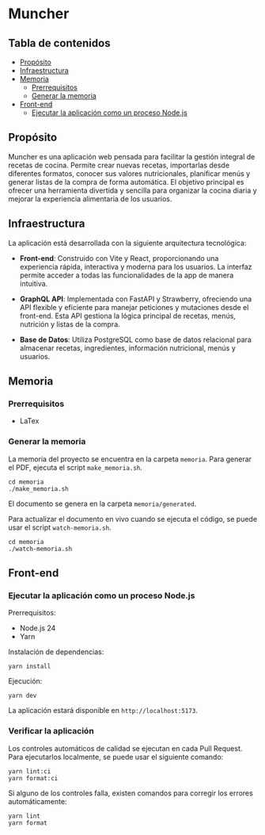 # Muncher

## Tabla de contenidos

- [Propósito](#propósito)
- [Infraestructura](#infraestructura)
- [Memoria](#memoria)
  - [Prerrequisitos](#prerrequisitos)
  - [Generar la memoria](#generar-la-memoria)
- [Front-end](#front-end)
  - [Ejecutar la aplicación como un proceso Node.js](#ejecutar-la-aplicación-como-un-proceso-nodejs)

## Propósito

Muncher es una aplicación web pensada para facilitar la gestión integral de recetas de cocina. Permite crear nuevas recetas, importarlas desde diferentes formatos, conocer sus valores nutricionales, planificar menús y generar listas de la compra de forma automática. El objetivo principal es ofrecer una herramienta divertida y sencilla para organizar la cocina diaria y mejorar la experiencia alimentaria de los usuarios.

## Infraestructura

La aplicación está desarrollada con la siguiente arquitectura tecnológica:

- **Front-end**: Construido con Vite y React, proporcionando una experiencia rápida, interactiva y moderna para los usuarios. La interfaz permite acceder a todas las funcionalidades de la app de manera intuitiva.

- **GraphQL API**: Implementada con FastAPI y Strawberry, ofreciendo una API flexible y eficiente para manejar peticiones y mutaciones desde el front-end. Esta API gestiona la lógica principal de recetas, menús, nutrición y listas de la compra.

- **Base de Datos**: Utiliza PostgreSQL como base de datos relacional para almacenar recetas, ingredientes, información nutricional, menús y usuarios.

## Memoria

### Prerrequisitos

- LaTex

### Generar la memoria

La memoria del proyecto se encuentra en la carpeta `memoria`. Para generar el PDF, ejecuta el script `make_memoria.sh`.

```
cd memoria
./make_memoria.sh
```

El documento se genera en la carpeta `memoria/generated`.

Para actualizar el documento en vivo cuando se ejecuta el código, se puede usar el script `watch-memoria.sh`.

```
cd memoria
./watch-memoria.sh
```

## Front-end

### Ejecutar la aplicación como un proceso Node.js

Prerrequisitos:

- Node.js 24
- Yarn

Instalación de dependencias:

```
yarn install
```

Ejecución:

```
yarn dev
```

La aplicación estará disponible en `http://localhost:5173`.

### Verificar la aplicación

Los controles automáticos de calidad se ejecutan en cada Pull Request. Para ejecutarlos localmente, se puede usar el siguiente comando:

```
yarn lint:ci
yarn format:ci
```

Si alguno de los controles falla, existen comandos para corregir los errores automáticamente:

```
yarn lint
yarn format
```
